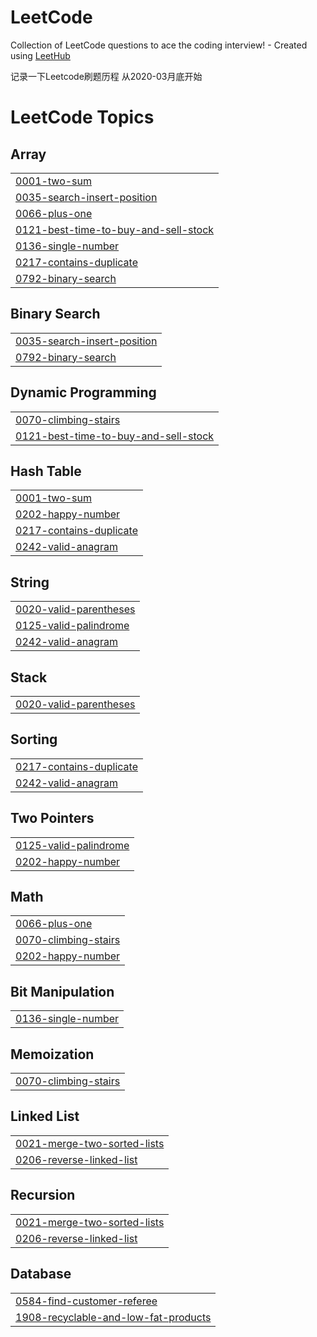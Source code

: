 # LeetCode
Collection of LeetCode questions to ace the coding interview! - Created using [LeetHub](https://github.com/QasimWani/LeetHub)

记录一下Leetcode刷题历程 从2020-03月底开始

<!---LeetCode Topics Start-->
# LeetCode Topics
## Array
|  |
| ------- |
| [0001-two-sum](https://github.com/JetZhouUWO/LeetCode/tree/master/0001-two-sum) |
| [0035-search-insert-position](https://github.com/JetZhouUWO/LeetCode/tree/master/0035-search-insert-position) |
| [0066-plus-one](https://github.com/JetZhouUWO/LeetCode/tree/master/0066-plus-one) |
| [0121-best-time-to-buy-and-sell-stock](https://github.com/JetZhouUWO/LeetCode/tree/master/0121-best-time-to-buy-and-sell-stock) |
| [0136-single-number](https://github.com/JetZhouUWO/LeetCode/tree/master/0136-single-number) |
| [0217-contains-duplicate](https://github.com/JetZhouUWO/LeetCode/tree/master/0217-contains-duplicate) |
| [0792-binary-search](https://github.com/JetZhouUWO/LeetCode/tree/master/0792-binary-search) |
## Binary Search
|  |
| ------- |
| [0035-search-insert-position](https://github.com/JetZhouUWO/LeetCode/tree/master/0035-search-insert-position) |
| [0792-binary-search](https://github.com/JetZhouUWO/LeetCode/tree/master/0792-binary-search) |
## Dynamic Programming
|  |
| ------- |
| [0070-climbing-stairs](https://github.com/JetZhouUWO/LeetCode/tree/master/0070-climbing-stairs) |
| [0121-best-time-to-buy-and-sell-stock](https://github.com/JetZhouUWO/LeetCode/tree/master/0121-best-time-to-buy-and-sell-stock) |
## Hash Table
|  |
| ------- |
| [0001-two-sum](https://github.com/JetZhouUWO/LeetCode/tree/master/0001-two-sum) |
| [0202-happy-number](https://github.com/JetZhouUWO/LeetCode/tree/master/0202-happy-number) |
| [0217-contains-duplicate](https://github.com/JetZhouUWO/LeetCode/tree/master/0217-contains-duplicate) |
| [0242-valid-anagram](https://github.com/JetZhouUWO/LeetCode/tree/master/0242-valid-anagram) |
## String
|  |
| ------- |
| [0020-valid-parentheses](https://github.com/JetZhouUWO/LeetCode/tree/master/0020-valid-parentheses) |
| [0125-valid-palindrome](https://github.com/JetZhouUWO/LeetCode/tree/master/0125-valid-palindrome) |
| [0242-valid-anagram](https://github.com/JetZhouUWO/LeetCode/tree/master/0242-valid-anagram) |
## Stack
|  |
| ------- |
| [0020-valid-parentheses](https://github.com/JetZhouUWO/LeetCode/tree/master/0020-valid-parentheses) |
## Sorting
|  |
| ------- |
| [0217-contains-duplicate](https://github.com/JetZhouUWO/LeetCode/tree/master/0217-contains-duplicate) |
| [0242-valid-anagram](https://github.com/JetZhouUWO/LeetCode/tree/master/0242-valid-anagram) |
## Two Pointers
|  |
| ------- |
| [0125-valid-palindrome](https://github.com/JetZhouUWO/LeetCode/tree/master/0125-valid-palindrome) |
| [0202-happy-number](https://github.com/JetZhouUWO/LeetCode/tree/master/0202-happy-number) |
## Math
|  |
| ------- |
| [0066-plus-one](https://github.com/JetZhouUWO/LeetCode/tree/master/0066-plus-one) |
| [0070-climbing-stairs](https://github.com/JetZhouUWO/LeetCode/tree/master/0070-climbing-stairs) |
| [0202-happy-number](https://github.com/JetZhouUWO/LeetCode/tree/master/0202-happy-number) |
## Bit Manipulation
|  |
| ------- |
| [0136-single-number](https://github.com/JetZhouUWO/LeetCode/tree/master/0136-single-number) |
## Memoization
|  |
| ------- |
| [0070-climbing-stairs](https://github.com/JetZhouUWO/LeetCode/tree/master/0070-climbing-stairs) |
## Linked List
|  |
| ------- |
| [0021-merge-two-sorted-lists](https://github.com/JetZhouUWO/LeetCode/tree/master/0021-merge-two-sorted-lists) |
| [0206-reverse-linked-list](https://github.com/JetZhouUWO/LeetCode/tree/master/0206-reverse-linked-list) |
## Recursion
|  |
| ------- |
| [0021-merge-two-sorted-lists](https://github.com/JetZhouUWO/LeetCode/tree/master/0021-merge-two-sorted-lists) |
| [0206-reverse-linked-list](https://github.com/JetZhouUWO/LeetCode/tree/master/0206-reverse-linked-list) |
## Database
|  |
| ------- |
| [0584-find-customer-referee](https://github.com/JetZhouUWO/LeetCode/tree/master/0584-find-customer-referee) |
| [1908-recyclable-and-low-fat-products](https://github.com/JetZhouUWO/LeetCode/tree/master/1908-recyclable-and-low-fat-products) |
<!---LeetCode Topics End-->